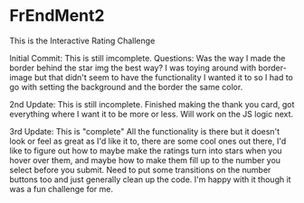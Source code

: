 # FrEndMent2
This is the Interactive Rating Challenge

Initial Commit:
This is still imcomplete.
Questions: 
Was the way I made the border behind the star img the best way? I was toying around with border-image but that didn't seem to have the functionality I wanted it to so I had to go with setting the background and the border the same color. 

2nd Update:
This is still incomplete.
Finished making the thank you card, got everything where I want it to be more or less. Will work on the JS logic next.

3rd Update:
This is "complete"
All the functionality is there but it doesn't look or feel as great as I'd like it to, there are some cool ones out there, I'd like to figure out how to maybe make the ratings turn into stars when you hover over them, and maybe how to make them fill up to the number you select before you submit. Need to put some transitions on the number buttons too and just generally clean up the code. I'm happy with it though it was a fun challenge for me.
